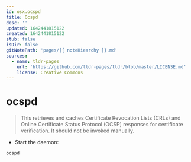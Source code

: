 ```yaml
---
id: osx.ocspd
title: Ocspd
desc: ''
updated: 1642441815122
created: 1642441815122
stub: false
isDir: false
gitNotePath: 'pages/{{ noteHiearchy }}.md'
sources:
  - name: tldr-pages
    url: 'https://github.com/tldr-pages/tldr/blob/master/LICENSE.md'
    license: Creative Commons
---
```

# ocspd

> This retrieves and caches Certificate Revocation Lists (CRLs) and Online Certificate Status Protocol (OCSP) responses for certificate verification.
> It should not be invoked manually.

- Start the daemon:

`ocspd`

